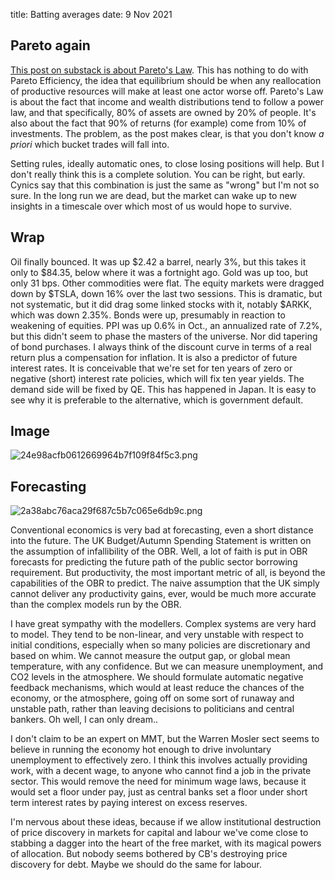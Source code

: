 title: Batting averages
date: 9 Nov 2021


## Pareto again

[This post on substack is about Pareto's Law](https://macroops.substack.com/p/paretos-law-9010?r=nmbt&utm_campaign=post&utm_medium=web&utm_source=).
This has nothing to do with Pareto Efficiency, the idea that equilibrium should be when any reallocation of productive resources will make at least one actor worse off.
Pareto's Law is about the fact that income and wealth distributions tend to follow a power law, and that specifically, 80% of assets are owned by 20% of people.
It's also about the fact that 90% of returns (for example) come from 10% of investments.
The problem, as the post makes clear, is that you don't know _a priori_ which bucket trades will fall into.

Setting rules, ideally automatic ones, to close losing positions will help.
But I don't really think this is a complete solution. 
You can be right, but early. Cynics say that this combination is just the same as "wrong" but I'm not so sure.
In the long run we are dead, but the market can wake up to new insights in a timescale over which most of us would hope to survive.

## Wrap

Oil finally bounced. It was up $2.42 a barrel, nearly 3%, but this takes it only to $84.35, below where it was a fortnight ago.
Gold was up too, but only 31 bps. 
Other commodities were flat.
The equity markets were dragged down by $TSLA, down 16% over the last two sessions.
This is dramatic, but not systematic, but it did drag some linked stocks with it, notably $ARKK, which was down 2.35%.
Bonds were up, presumably in reaction to weakening of equities. PPI was up 0.6% in Oct., an annualized rate of 7.2%, but this didn't seem to phase the masters of the universe.
Nor did tapering of bond purchases.
I always think of the discount curve in terms of a real return plus a compensation for inflation.
It is also a predictor of future interest rates.
It is conceivable that we're set for ten years of zero or negative (short) interest rate policies, which will fix ten year yields. 
The demand side will be fixed by QE. 
This has happened in Japan. It is easy to see why it is preferable to the alternative, which is government default.

## Image

![24e98acfb0612669964b7f109f84f5c3.png]({attach}24e98acfb0612669964b7f109f84f5c3.png)

## Forecasting

![2a38abc76aca29f687c5b7c065e6db9c.png]({attach}2a38abc76aca29f687c5b7c065e6db9c.png)

Conventional economics is very bad at forecasting, even a short distance into the future.
The UK Budget/Autumn Spending Statement is written on the assumption of infallibility of the OBR.
Well, a lot of faith is put in OBR forecasts for predicting the future path of the public sector borrowing requirement.
But productivity, the most important metric of all, is beyond the capabilities of the OBR to predict.
The naive assumption that the UK simply cannot deliver any productivity gains, ever, would be much more accurate than the complex models run by the OBR.

I have great sympathy with the modellers. 
Complex systems are very hard to model.
They tend to be non-linear, and very unstable with respect to initial conditions, especially when so many policies are discretionary and based on whim.
We cannot measure the output gap, or global mean temperature, with any confidence. 
But we can measure unemployment, and CO2 levels in the atmosphere.
We should formulate automatic negative feedback mechanisms, which would at least reduce the chances of the economy, or the atmosphere, going off on some sort of runaway and unstable path, rather than leaving decisions to politicians and central bankers. Oh well, I can only dream..

I don't claim to be an expert on MMT, but the Warren Mosler sect seems to believe in running the economy hot enough to drive involuntary unemployment to effectively zero.
I think this involves actually providing work, with a decent wage, to anyone who cannot find a job in the private sector.
This would remove the need for minimum wage laws, because it would set a floor under pay, just as central banks set a floor under short term interest rates by paying interest on excess reserves.

I'm nervous about these ideas, because if we allow institutional destruction of price discovery in markets for capital and labour we've come close to stabbing a dagger into the heart of the free market, with its magical powers of allocation. But nobody seems bothered by CB's destroying price discovery for debt. Maybe we should do the same for labour.



